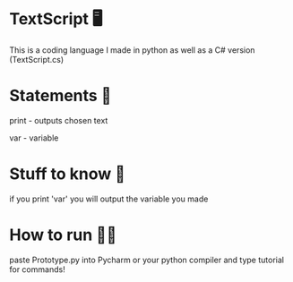 # TextScript 🖥

This is a coding language I made in python as well as a C# version (TextScript.cs)

# Statements 🛂

print - outputs chosen text

var - variable

# Stuff to know 🤔

if you print 'var' you will output the variable you made

# How to run 🏃‍♂️

paste Prototype.py into Pycharm or your python compiler and type tutorial for commands!
